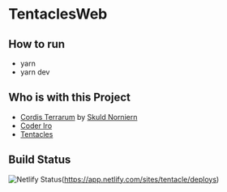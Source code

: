 # TentaclesWeb

## How to run
* yarn
* yarn dev

## Who is with this Project
* [Cordis Terrarum](https://github.com/Cordis-Terrarum) by [Skuld Norniern](https://github.com/SkuldNorniern)
* [Coder Iro](https://github.com/Coder-Iro)
* [Tentacles](https://github.com/LewdTentacles)

## Build Status
![Netlify Status](https://api.netlify.com/api/v1/badges/dc63a789-2e31-4ccd-b128-1c0955a6bd35/deploy-status)(https://app.netlify.com/sites/tentacle/deploys)
